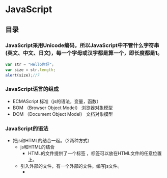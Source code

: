 # JavaScript
## 目录
### JavaScript采用Unicode编码，所以JavaScript中不管什么字符串(英文、中文、日文)，每一个字母或汉字都是算一个，即长度都是1。
```JavaScript
var str = "Hello你好";
var size = str.length;
alert(size);//7
```
### JavaScript语言的组成
- ECMAScript	标准（js的语法，变量，函数）
- BOM			（Browser Object Model）	浏览器对象模型
- DOM			（Document Object Model）	文档对象模型
### JavaScript的语法
- 把js和HTML的结合一起。（2两种方式）
    - js和HTML的结合
         - HTML的文件提供了一个标签	<script type="text/javascript">js的代码</script>，标签可以放在HTML文件的任意位置上。
    - 引入外部的文件，有一个外部的文件。编写js文件。
        - <script src="引入js文件（相对路径）" >
        - 如果script通过src的属性引入了外部的文件，里面的js代码就不会执行了。
- 关键字
    - var	声明变量
- 标识符
    - 和Java一样
- 注释
    - 和Java一样
- 变量
    - 声明变量，只使用一个关键字	var num = 12;  var str = "abc";
- 5种基本数据类型
    - String     字符串类型
        - js中双引号和单引号都代表的是字符串
    - Number
        - 不区分整数和小数
    - Boolean     布尔类型
    - Null      空，给引用赋值的
    - Undefined    未定义(声明变量，没有赋值)
- js的运算符
    - 算数运算符
        - 0或者null是false，非0或者非null是true
    - 赋值运算符
        - 和Java一样
    - 比较运算符
        - ==	比较值是否相同
        - ===	比较值和类型是否相同
    - 逻辑运算符
        - 和Java一样
    - 三元运算符
        - 条件?值1:值2
- js的数组
    - Java中`String [] str = {};`
    - js中声明数组
        - var arr = [12,34,55];
        - var arr = new Array(5);		声明数组，长度是5
        - var arr = new Array(2,3,4);	声明数组，元素是2 3 4
    - 数组的属性
        - 长度：length
        - 数组的长度是可变的。
### js的方法
- Java中
```java
public String 方法名称(参数列表(int num,String str)){
			方法体;
			return null;
}
```
- js中，通过关键字function声明方法
```JavaScript 
function 方法名称(参数列表 (num,str)){
			方法体;
     		return;
}
```
- 参数列表：不能使用var关键字
- 返回值：可写可不写的，如果有写返回值，如果没有，返回值可以省略不写。
- 调用函数
```JavaScript
function 函数名称(参数列表不能使用var关键字){
		函数体;
		return;	返回值没有可以不写
}
					
function getSum(){
		return 100;
}
					
var sum = getSum;    //将getSum的引用给了sum，此时也可用sum来调用函数
		sum();
```
### js的动态函数和匿名函数
- 动态函数，js提供了内置对象Function
```JavaScript
var param1 = "x,y";
var param2 = "var sum;sum=x+y;return sum;";
var param3 = "var sum;sum=x*y;return sum;";
		
var add = new Function(param1,param3);
var sum = add(4,5);     //传入参数4,5   x=4，y=5
alert(sum);     //输出20
```
- 匿名函数，没有名称的函数
```JavaScript
var getSum = function (){
	 	return 100;
};
alert(getSum());
```
### js的全局变量和局部变量
- 全局变量：在<script>标签内部定义的变量，全局变量。
- 局部变量：在函数的内部定义的变量，局部变量。
```JavaScript
<script type="text/javascript">
		var j = 5;	// 全局变量
		
		for(var i=0;i<3;i++){
			document.write(i+"<br />");
		}
		
		document.write("i == "+ i+"<br/>");
		
		function add(y){
			y = 5; // 局部变量
		}
		// document.write(y);
		
		
		var x = 4;	// 全局变量
		function show(x){ //这个x是局部变量，传入4
			x = 8;       //使用的是局部变量的x，全局变量的值没有变
		}
		show(x);
		alert("x = "+x);		// 输出x=4
</script>
```
### JavaScript的对象和API
#### String对象
- 声明
    - var str = "abc";
    - var str = new String("abc");
        - 属性：length：字符串的长度	
        - 方法：
        - 和HTML相关的方法（书写没有提示的）
        - bold()			使用粗体显示显示字符串
        - fontcolor(color)		参数是必须的，设置字体的颜色
        - fontsize(size)		设置字体的大小（1-7）
        - italics()				斜体
        - link(url)				设置链接
        - sub()					下标
        - sup()					上标
    - 和java中String对象类似的
        - charAt(index)				返回指定位置的字符
        - indexOf(str,fromIndex)	检索字符串，没有返回-1
        - lastIndexOf(str,fromIndex)	从后向前检索字符串
        - replace(要替换的字符串,替换成啥)		
        - substring(start,stop)				截取字符串
        - substr(start,length)				截取字符串，从哪开始，截取多长
			
    - 定义一个方法：可以去掉字符串两边的空格。[代码](https://github.com/wangwren/javascript/blob/master/js%E5%AD%97%E7%AC%A6%E4%B8%B2%E5%AF%B9%E8%B1%A1.html)	
- String 对象
    - 声明
        - var str = "abc";
        - var str = new String("abc");
    - 属性：length：字符串的长度	
    - 方法：
        - 和HTML相关的方法（书写没有提示的）
        - bold()			使用粗体显示显示字符串
        - fontcolor(color)		参数是必须的，设置字体的颜色
        - fontsize(size)		设置字体的大小（1-7）
        - italics()				斜体
        - link(url)				设置链接
        - sub()					下标
        - sup()					上标
    - 和java中String对象类似的
        - charAt(index)				返回指定位置的字符
        - indexOf(str,fromIndex)	检索字符串，没有返回-1
        - lastIndexOf(str,fromIndex)	从后向前检索字符串
        - replace(要替换的字符串,替换成啥)		
        - substring(start,stop)				截取字符串
        - substr(start,length)				截取字符串，从哪开始，截取多长
- Array对象
    - 声明数组
        - var arr = [12,33]
        - var arr = new Array(4,4);
    - 属性:length:长度
    - 方法:
        - concat(元素或数组)，拼接数组，返回新的数组
        - join(s)  通过s标识，相当java中的split，用指定符号分隔。返回字符串
        - pop()    删除末尾的元素，返回最后一个元素
        - push()   向末尾添加元素，返回新数组的长度
        - sort()     排序的方法
- Date日期对象
    - var date = new Date();    当前的日期
    - toLocaleString()     转换本地的日期格式
    - toLocalDateString()    只包含日期
    - toLocalTimeString()    只包含时间
    - getDate()    返回一个月中的某一天(1-31)
    - getDay()     返回一周中的某一天(0-6)   0代表礼拜天
    - getMonth()   返回月份(0-11)  0代表一月
    - getFullYear()     返回年份
    - getTime()     返回毫秒数
    - setTime()     通过毫秒数获取日期
    - parse(str)    解析字符串，返回毫秒数
        - Date.parse(str);
        - str: 2014-11-14  解析不了
            - 11/14/2014可以解析
            - 2014,11,14  可以解析
- Math和数字相关的对象
    - Math对象的静态方法
    - ceil(x)   上舍入，返回比x大的最小整数
    - floor(x)   下舍入，返回比x小的最大整数
    - round(x)   四舍五入
    - random()   0-1的随机数，带有小数，如果想取整，可以使用floor(Math.random()),向下取整来实现
- RegExp对象
    - 正则表达式对象
    - 应用:编写注册的表单，对表单输入的内容进行校验
        - var reg = new RegExp("表达式");   开发中不经常使用
        - var reg = /表达式/   开发中经常使用
        - var reg = /^表达式$/   开发中经常使用
            - reg.exec(string)   不经常使用，如果匹配，返回匹配结果
            - reg.test(string)   经常使用，如果匹配，返回是true，如果不匹配，返回是false
- 全局函数
    - 使用全局函数，不需要任何的对象。
    - 全局函数可以直接拿过来使用。
    - global帮着管理全局函数。
    - eval()		可以解析字符串，执行字符串中间的js代码
    - isNaN()		判断是否是非数字值
    - parseInt()	解析字符串，返回整数
    - encodeURI()	进行编码
    - decodeURI()	解析解码
### BOM浏览器对象模型
- (Brower Object Model)
- Window  窗口对象
    - alert()		弹出提示框
    - confirm("参数")		询问框
        - 提供俩按钮，确定和取消
        - 如果点击是确定，返回true，如果点击取消，返回false
    - moveBy()			移动浏览器
    - setInterval("函数",毫秒值)		定时相关的
        - 每隔毫秒值执行一次函数
        - 返回唯一的id值
    - setTimeout("函数",毫秒值)
        - 到了毫秒值后执行一次函数
        - 返回唯一的id值
    - 清除定时
        - clearInterval(id的值)
        - clearTimeout()
    - close()	关闭浏览器的窗口
    - open("url","name","窗口特征")	打开浏览器窗口
    - 属性
        - opener 返回对创建此窗口的窗口的引用。
        - win  open()	弹出baidu的窗口
            - 在baidu窗口中  baidu.opener	得到了win的引用。
- Navigator   和浏览器版本相关的对象
    - userAgent    获取浏览器的相关的信息
    - window.navigator.userAgent    window可以省略不写
- Screen    和屏幕相关的对象
- History    和浏览器历史相关
    - back()   返回上一个页面
    - forward()   去下一个页面
    - go()
        - 传参数，go(1)  等于forward；go(-1)  等于back();
        - go(0) 表示刷新
- Location   和浏览器地址相关的对象
    - href  获取和设置浏览器的路径
- 事件
    - onclick  点击事件
- Document   文档对象
    - document.getElementById("nameId");
### DOM文档对象模型
- Document Object Model
- 文档:标记型文档(HTML/XML)
- 对象:封装属性和行为(方法)
- 模型:共性特征的体现
- DOM解析HTML
    - 通过DOM的方法，把HTML全部（元素（标签）、文本、属性）都封装成了对象。
    - DOM想要操作标记型文档先解析。（解析器）
    - DOM解析HTML（浏览器就可以解析HTML）
- DOM的三个级别：
    1. 将HTML文档封装成对象。
    2. 在1的基础上添加新的功能，例如:对于事件和CSS样式的支持。
    3. 支持xml1.0的一些新特性。
- DHTML不是一种编程语言。
    - html		：封装数据。	<span>展示给用户的数据</span>
    - css		：设置样式（显示效果
    - dom		：操作HTML（解析HTML）
    - js		：提供逻辑（判断语句，循环语句）
- Document：代表整个文档。
    - getElementById("id的值");			通过元素的id的属性获取元素（标签）对象。
    - getElementsByName("name属性值");		通过名称获取元素对象的集合（返回数组）
    - getElementsByTagName("标签名称");	通过标签名称获取元素对象的集合（返回数组）
    - write("文本的内容（html的标签）")		把文本内容写到浏览器上。
    - createElement("元素名称");		创建元素对象
    - createTextNode("文本内容")		创建文本对象
    - appendChild("子节点")				添加子节点
![](./_image/2018-03-13-20-26-26.png)  
**按照上面的写，没括号就是没括号**    
- Element对象
    - 获取元素对象
        - getAttribute("属性名称");	      获取属性的值
        - setAttribute("属性名称","属性的值");	设置或者修改属性的值
        - removeAttribute("属性名称");		删除属性
    - 获取元素下的所有子节点
        - ul.getElementsByTagName();   需要先获取到子节点的父节点
- Node节点对象
    - nodeName		：节点名称
    - nodeType		：节点类型
    - nodeValue		：节点的值
    - parentNode	获取父节点（返回永远是一个元素节点）


|IE6-8|IE9-11  Chrome  FireFox|
|--------------|--------------|
|firstChild 获取第一个节点|firstElementChild获取第一个节点|
|lastChild最后一个节点|lastElementChild 最后一个节点|
|nextSibling 下一同级节点|nextElementSibling下一同级节点|
|previousSibling 上一同级节点|previousElementSibling?上一同级节点|

```html
<ul>
				<li>北京</li>
			</ul>	
			
			* 如果通过ul获取北京的子节点，使用是	ul.firstElementChild;	获取北京的子节点（IE9-11 Chrome FireFox）
				* 但是如果IE6-8，需要使用firstChild;	
				
			<span id="spanId">
				文本内容
			</span>	
			
			* 使用span的标签获取span中间的文本内容（也是对象）,需要使用firstChild;（不管是什么浏览器）
```
- 方法
    - hasChildNodes()		检查是否包含子节点
     - hasAttributes()		检查是否包含属性
    - appendChild(node)			父节点调用，在末尾添加子节点
    - insertBefore(new,old)		父节点调用，在指定节点之前添加子节点
    - replaceChild(new,old)		父节点调用，替换节点
    - removeChild(node)			父节点调用,删除节点
    - cloneNode(boolean)		不是父节点调用,复制节点
            - boolean：如果是true，复制子节点。如果是false，不复制子节点，默认是false。
- innerHTML	：获取和设置文本内容。
    - innerHTML属性：
        - 获取文本内容:`uname.innerHTML`
        - 设置文本内容:`uname.innerHTML=""`
        - 参见案例:[innerHTML对象](https://github.com/wangwren/javascript/blob/master/innerHTML.html)
- 事件
    - 鼠标移动的事件
        - onmousemove
        - onmouseout
        - onmouseover
    - 鼠标点击事件
        - onclick			单击
        - ondblclick		双击
    - 加载和卸载
        - onload		加载
        - onunload		卸载
    - 获取焦点和失去焦点
        - onfocus		获取焦点
        - onblur		失去焦点
    - 键盘
        - onkeyup		按下抬起时触发
    - 改变事件
        - onchange
    - 控制表单的提交
        - onsubmit   需要把onsubmit作用在表单上`<form onsubmit="">`
        - 值的写法:  `onsubmit="return run()"`
        - run()必须有返回值，必须返回true或false。返回false表单不能提交，如果没有返回值，默认是表单提交。
        - run()中写表单的校验。
        - 可以通过js提交表单。
```JavaScript
// 通过id获取form
		// var form = document.getElementById("formId");
		// 通过form的name的属性获取表单
		var form = document.form1;
		//var name = document.form1.username.value;
		//alert(name);
		
		// 设置提交的路径
		form.action = "success.html";
		form.method = "get";
		// 提交表单
		form.submit();
```
### AJAX
- AJAX【Asynchronous异步的JS和XML】
- 什么是AJAX
    - 客户端（特指PC浏览器）与服务器，可以在**不必刷新整个浏览器**的情况下，与服务器进行异步通讯的技术。即，AJAX是一个**局部刷新**的**异步**通讯技术。
    - AJAX不是全新的语言，是2005年Google公司推出的一种全新**编程模式**，不是新的编程语言。
- XMLHttpRequest(非IE浏览器)和ActiveXObject(IE浏览器)
    - 无需第三方jar包，现代中高版本浏览器中内置了这个异步通讯对象，只需通过JavaScript就可以创建。
    - 所有浏览器中都内置了异步对象，在默认情况下，该异步对象并没有创建出来。
```JavaScript
function createAJAX(){
	var ajax = null;
	try{
	   //IE5-11
		ajax = new ActiveXObject("microsoft.xmlhttp");
	}catch(e1){
    	//非IE
		ajax = new XMLHttpRequest();
	}
	return ajax;
}
```
- AJAX工作原理

![](./_image/02_AJAX工作原理.JPG)
- AJAX中的五种状态码

![](./_image/10_AJAX中的5种状态码.JPG)

- 开发步骤
    1. 创建AJAX异步对象，例如：createAJAX()
    2. 准备发送异步请求，例如：ajax.open(method,url)
    3. 如果是POST请求的话，一定要设置AJAX请求头，例如：ajax.setRequestHeader("content-type", "application/x-www-form-urlencoded");如果是GET请求的话，无需设置AJAX请求头。
    4. 真正发送请求体中的数据到服务器，例如：ajax.send(content)。如果是get请求，即传null；如果是post请求就传参数。
    5. AJAX不断的监听服务端响应的状态变化，例如：ajax.onreadystatechange，后面写一个无名处理函数。
    6. 在无名处理函数中，获取AJAX的数据后，按照DOM规则，用JS语言来操作Web页面。
- 应用
    - [无需刷新整个WEB页面显示服务器响应的当前时间](https://github.com/wangwren/javascript/blob/master/js-day01/WebRoot/ajaxTime.jsp)
    - [POST方式验证用户名是否存在](https://github.com/wangwren/javascript/blob/master/js-day01/WebRoot/register.jsp)
    - [基于XML的异步获取城市级联](https://github.com/wangwren/javascript/blob/master/js-day01/WebRoot/provinceCity.jsp)
- AJAX中的属性事件方法

![](./_image/11_复习ajax的事件_方法_属性.JPG)
### JSON
- JSON(Java Script Object Notation),是一种**轻量级**的**数据交换语言**，以文本字符串为基础，且易于让人阅读
- JSON采用完全独立于任何程序语言的文本格式，使JSON成为理想的数据交换语言
- XML就是一个**重量级**的数据交换语言
#### JSON的作用
- 简化创建自定义对象的方式
- JSON就是用JS语法来书写，所以必须放在<script>标签中，在用JS语法书写JSON时，最外面不要用""双引号
```JavaScript
var p = {
			id:1,
			name:"哈哈",
			tel:[
					{
						no:"135",
						type:"中移动"
					},
					{
						no:"133",
						type:"中联通"
					}
				],
			show:function(username){
				alert("你的姓名是:" + p.name+":"+username);
			},
			isSingle:false			
		};
```
- 属性名也可以打双引号("")，各个属性之间用逗号(,)隔开。
```JavaScript
var p = {'city':['北京','上海','广州','深圳']};
for(var i=0;i<p.city.length;i++){
	document.write(p.city[i]+"<br/>");
}
```
- 在AJAX中，作为数据载体之一。
    - **注意**:JS可以直接解析JSON格式的文本，前提是：该JSON必须采用JS格式书写的才行，如果JSON是采用Java格式写的，必须使用eval()函数转换后，方可被JS解析，该eval("")函数接收一个字符串格式的内容。
- [省份-城市-区域三级联动Struts2+json版](https://github.com/wangwren/javascript/tree/master/js-day02)
- 也可以使用第三方工具jar包，将JavaBean对象/List/Set/Map对象转成json，不仅仅依赖Struts2.
#### 特点
- 在客户端（特指PC浏览器），直接使用JavaScript语言解析JSON，无需第三方jar包
- 本质上，就是一个文本，只是该文本有特定的书写格式
- JSON与XML很相似，但是它更加轻巧，服务器只需**发送一个html普通字符串**，不用发送复杂的xml格式文档了
- JSON本质上，就是用JS语法写的特殊文本记号，用JS可以直接解析
#### 模拟jQuery库，体验使用第三方实用库的特点【图片隐藏与显示】
```JavaScript
<script type="text/javascript">
//定义一个Photo函数，看作是一个类
function Photo(){
	//属性
	var imgElement = document.images[0];
	//方法
	this.show = function(){
		imgElement.style.visibility = "visible";
	}
	this.hide = function(){
		imgElement.style.visibility = "hidden";
	}
}
//定义一个$()函数，用来定位标签
function $(str){
	//如果str变量是字符串类型
	if( typeof(str) == "string" ){
		//获取str变量中的第一个字符
		var init = str.substring(0,1);
		//如果第一个字符是#的话
		if("#" == init){
			//获取str变量中除第一个字符外的其它字符
			var other = str.substring(1,str.length);
			//通过ID定位节点
			var element = document.getElementById(other);
			//如果找到了节点
			if(element != null){
				//返回
				return element;
			}else{
				//返回
				return null;
			}
		}else{
			//继续判断
		}
	}else{
		alert("参数必须为string类型");
	}	
}
</script>
<script type="text/javascript">
		//创建一个Photo对象
		var p = new Photo();
		//定位隐藏按钮，同时添加单击事件
		$("#hide").onclick = function(){
			//调用Photo对象的方法
			p.hide();
		}
		//定位显示按钮，同时添加单击事件
		$("#show").onclick = function(){
			//调用Photo对象的方法
			p.show();
		}
</script>
```
### jQuery
John Resig在2006年1月发布的一款跨主流浏览器的JavaScript库，简化JavaScript对HTML操作
#### 使用jQuery
- 写少代码，做多事情
- 免费，开源且轻量级的js库，容量很小
    - 项目中，提倡引用min版的js库
- 兼容市面上主流浏览器，例如 IE，Firefox，Chrome
    - jQuery不是将所有JS全部封装，只是有选择的封装
- 能够处理HTML/JSP/XML、CSS、DOM、事件、实现动画效果，也能提供异步AJAX功能
- 文档手册很全，很详细
- 成熟的插件可供选择
- 提倡对主要的html标签提供一个id属性，但不是必须的
- 不用再在html里面通过<script>标签插入一大堆js来调用命令了
#### 开发步骤
```JavaScript
//var divElement = document.getElementById("divID");
var $div = $("#divID");
//var html = divElement.innerHTML;
var html = $div.html();
alert(html);
```
#### js对象和jQuery对象相互转换
- 什么是js对象及代码规则
    - 就是使用js-API，即Node接口中的API或是传统JS语法定义的对象，叫做js对象
- 什么是jQuery对象及代码规则
    - 就是使用jQuery-API，返回的对象就叫做jQuery对象
- **js对象转成jQuery对象**
    - 语法: $(js对象)---->jQuery对象
```JavaScript
var inputElement = document.getElementById("inputID");//js对象
//jQuery对象将js对象做了封装，js对象二边无引号 
var $input = $(inputElement);//jquery对象
var txt = $input.val();
alert(txt);
```
- **jQuery对象转成js对象**
    - 语法1：jQuery对象[下标，从0开始]
    - 语法2：jQuery对象.get(下标，从0开始)
```JavaScript
var $div = $("#divID");//jquery对象
var divElement = $div[0];//js对象(方式一)
//var divElement = $div.get(0);//js对象(方式二)
var txt = divElement.innerHTML;		  
alert(txt);
```
注意:**不同的对象只能调用对应的api方法，即jQuery对象不能调用js对象的api，反之亦然**  
```JavaScript
$div.innerHTML（错）//jQuery调js
divElement.html(错)  //js调jQuery
```
#### js对象和jQuery对象的区别
- js对象的三种基本定位方式
    - 通过ID属性：`document.getElementById()`
    - 通过NAME属性：`document.getElementsByName()`
    - 通过标签名：`document.getElementsByTagName()`
- jQuery对象的三种基本定位方式
    - 通过ID属性：$("#id属性值")
    - 通过标签名：$("标签名")
    - 通过CLASS属性：$(".样式名")
- js对象出错的显示
    - 没有合理的提示信息
- jQuery对象出错的显示
    - 有合理的提示信息，例如：undefined
#### jQuery九类选择器
目的:通过九类选择器，能定位web页面(HTML/JSP/XML)中的任何标签。  
- 基本选择器
- 层次选择器
- 增强基本选择器
- 内容选择器
- 可见性选择器
- 属性选择器
- 子元素选择器
- 表单选择器
- 表单对象属性选择器
- [找到一个jQuery在线文档](http://www.jq22.com/chm/jquery/index.html)
	
	
	
	
	
	




